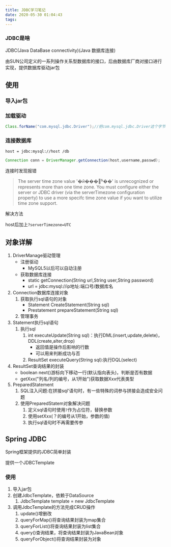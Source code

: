 ```yaml
---
title: JDBC学习笔记
date: 2020-05-30 01:04:43
tags:
---
```


### JDBC是啥

JDBC(Java DataBase connectivity)(Java 数据库连接)

由SUN公司定义的一系列操作关系型数据库的接口，后由数据库厂商对接口进行实现，提供数据库驱动jar包

<!--more-->

##  使用

### 导入jar包

 

### 加载驱动

```java
Class.forName("com.mysql.jdbc.Driver");//把com.mysql.jdbc.Driver这个字节码文件加载到内存里
```

### 连接数据库

`host = jdbc:mysql://host /db`

```java
Connection conn = DriverManager.getConnection(host,username,passwd);
```

连接时发现报错

> The server time zone value '�й���׼ʱ��' is unrecognized or represents more than one time zone. You must configure either the server or JDBC driver (via the serverTimezone configuration property) to use a more specifc time zone value if you want to utilize time zone support.

解决方法

host后加上`?serverTimezone=UTC`

## 对象详解

1. DriverManage驱动管理
   - 注册驱动
     - MySQL5以后可以自动注册
   - 获取数据库连接
     - static getConnection(String url,String user,String password)
     - url = jdbc:mysql://ip地址:端口号/数据库名
2. Connection数据库连接对象
   1. 获取执行sql语句的对象
      -  Statement CreateStatement(String sql)
      - Prestatement prepareStatement(String sql)
   2. 管理事务
3. Statement执行sql语句
   1. 执行sql
      1. int executeUpdate(String sql)：执行DML(insert,update,delete)，DDL(create,alter,drop)
         - 返回值是操作后影响的行数
         - 可以用来判断成功与否
      2. ResultSet executeQuery(String sql):执行DQL(select)
4. ResultSet查询结果的封装
   - boolean next()游标向下移动一行(默认指向表头)，判断是否有数据
   - getXxx("列名/列的编号，从1开始")获取数据Xxx代表类型
5. PreparedStatement
   1. SQL注入问题:在拼接sql‘语句时，有一些特殊的词参与拼接会造成安全问题
   2. 使用PreparedStatem对象解决问题
      1. 定义sql语句时使用`?`作为占位符，替换参数
      2. 使用setXxx(？的编号从1开始，参数的值)
      3. 执行sql语句时不再需要传参

## Spring JDBC

Spring框架提供的JDBC简单封装

提供一个JDBCTemplate

### 使用

1. 导入jar包
2. 创建JdbcTemplate，依赖于DataSource
   1. JdbcTemplate template = new JdbcTemplate
3. 调用JdbcTemplate的方法完成CRUD操作
   1. update()增删改
   2. queryForMap()将查询结果封装为map集合
   3. queryForList()将查询结果封装为list集合
   4. query()查询结果，将查询结果封装为JavaBean对象
   5. queryForObject()将查询结果封装为对象

